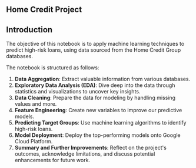## Home Credit Project

## Introduction

The objective of this notebook is to apply machine learning techniques to 
predict high-risk loans, using data sourced from the Home Credit Group databases.

The notebook is structured as follows:

1. **Data Aggregation**: Extract valuable information from various databases.
2. **Exploratory Data Analysis (EDA)**: Dive deep into the data through 
    statistics and visualizations to uncover key insights.
3. **Data Cleaning**: Prepare the data for modeling by handling missing values and more.
4. **Feature Engineering**: Create new variables to improve our predictive models.
5. **Predicting Target Groups**: Use machine learning algorithms to identify high-risk loans.
6. **Model Deployment**: Deploy the top-performing models onto Google Cloud Platform.
7. **Summary and Further Improvements**: Reflect on the project's outcomes, 
    acknowledge limitations, and discuss potential enhancements for future work.
